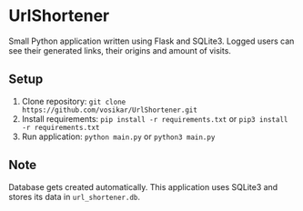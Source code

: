 # UrlShortener

Small Python application written using Flask and SQLite3. Logged users can see their generated links, their origins and amount of visits.

## Setup
1. Clone repository: `git clone https://github.com/vosikar/UrlShortener.git`
2. Install requirements: `pip install -r requirements.txt` or `pip3 install -r requirements.txt`
3. Run application: `python main.py` or `python3 main.py`

## Note
Database gets created automatically. This application uses SQLite3 and stores its data in `url_shortener.db`.
